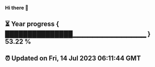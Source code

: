 ### Hi there 👋
⏳ Year progress { ███████████████▁▁▁▁▁▁▁▁▁▁▁▁▁▁▁ } 53.22 %
---
⏰ Updated on Fri, 14 Jul 2023 06:11:44 GMT
---
